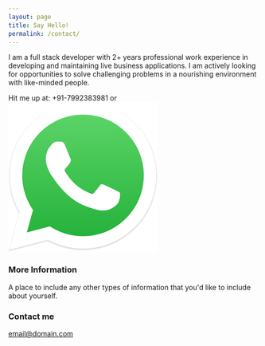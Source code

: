 ```yaml
---
layout: page
title: Say Hello!
permalink: /contact/
---
```


I am a full stack developer with 2+ years professional work experience in developing and maintaining live business applications. I am actively looking for opportunities to solve challenging problems in a nourishing environment with like-minded people.

Hit me up at: +91-7992383981 or <a href="https://wa.me/7992383981"> <img src="https://github.com/axayjha/axayjha.github.io/raw/master/img/whatsapp.png"></a>

### More Information

A place to include any other types of information that you'd like to include about yourself.

### Contact me

[email@domain.com](mailto:email@domain.com)